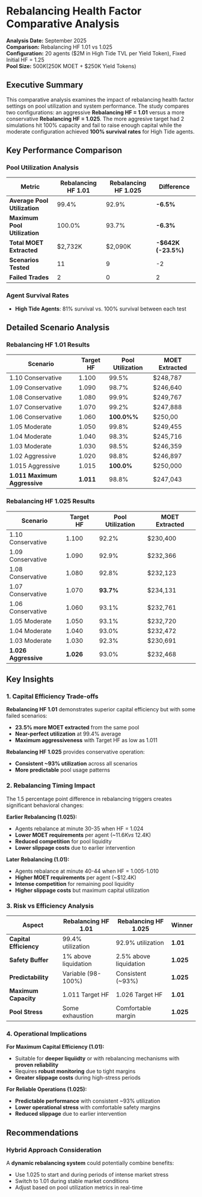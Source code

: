 # Rebalancing Health Factor Comparative Analysis

**Analysis Date:** September 2025  
**Comparison:** Rebalancing HF 1.01 vs 1.025  
**Configuration:** 20 agents ($2M in High Tide TVL per Yield Token), Fixed Initial HF = 1.25  
**Pool Size:** $500K ($250K MOET + $250K Yield Tokens)

## Executive Summary

This comparative analysis examines the impact of rebalancing health factor settings on pool utilization and system performance. The study compares two configurations: an aggressive **Rebalancing HF = 1.01** versus a more conservative **Rebalancing HF = 1.025**. The more aggresive target had 2 simulations hit 100% capacity and fail to raise enough capital while the moderate configuration achieved **100% survival rates** for High Tide agents.

## Key Performance Comparison

### Pool Utilization Analysis

| Metric | Rebalancing HF 1.01 | Rebalancing HF 1.025 | Difference |
|--------|---------------------|----------------------|------------|
| **Average Pool Utilization** | 99.4% | 92.9% | **-6.5%** |
| **Maximum Pool Utilization** | 100.0% | 93.7% | **-6.3%** |
| **Total MOET Extracted** | $2,732K | $2,090K | **-$642K (-23.5%)** |
| **Scenarios Tested** | 11 | 9 | -2 |
| **Failed Trades** | 2 | 0 | 2 |

### Agent Survival Rates
- **High Tide Agents**: 81% survival vs. 100% survival between each test

## Detailed Scenario Analysis

### Rebalancing HF 1.01 Results
| Scenario | Target HF | Pool Utilization | MOET Extracted |
|----------|-----------|------------------|----------------|
| 1.10 Conservative | 1.100 | 99.5% | $248,787 |
| 1.09 Conservative | 1.090 | 98.7% | $246,640 |
| 1.08 Conservative | 1.080 | 99.9% | $249,767 |
| 1.07 Conservative | 1.070 | 99.2% | $247,888 |
| 1.06 Conservative | 1.060 | **100.0%%** | $250,00 |
| 1.05 Moderate | 1.050 | 99.8% | $249,455 |
| 1.04 Moderate | 1.040 | 98.3% | $245,716 |
| 1.03 Moderate | 1.030 | 98.5% | $246,359 |
| 1.02 Aggressive | 1.020 | 98.8% | $246,897 |
| 1.015 Aggressive | 1.015 | **100.0%** | $250,000 |
| **1.011 Maximum Aggressive** | **1.011** | 98.8% | $247,043 |

### Rebalancing HF 1.025 Results
| Scenario | Target HF | Pool Utilization | MOET Extracted |
|----------|-----------|------------------|----------------|
| 1.10 Conservative | 1.100 | 92.2% | $230,400 |
| 1.09 Conservative | 1.090 | 92.9% | $232,366 |
| 1.08 Conservative | 1.080 | 92.8% | $232,123 |
| 1.07 Conservative | 1.070 | **93.7%** | $234,131 |
| 1.06 Conservative | 1.060 | 93.1% | $232,761 |
| 1.05 Moderate | 1.050 | 93.1% | $232,720 |
| 1.04 Moderate | 1.040 | 93.0% | $232,472 |
| 1.03 Moderate | 1.030 | 92.3% | $230,691 |
| **1.026 Aggressive** | **1.026** | 93.0% | $232,468 |

## Key Insights

### 1. Capital Efficiency Trade-offs
**Rebalancing HF 1.01** demonstrates superior capital efficiency but with some failed scenarios:
- **23.5% more MOET extracted** from the same pool
- **Near-perfect utilization** at 99.4% average
- **Maximum aggressiveness** with Target HF as low as 1.011

**Rebalancing HF 1.025** provides conservative operation:
- **Consistent ~93% utilization** across all scenarios
- **More predictable** pool usage patterns

### 2. Rebalancing Timing Impact
The 1.5 percentage point difference in rebalancing triggers creates significant behavioral changes:

**Earlier Rebalancing (1.025):**
- Agents rebalance at minute 30-35 when HF = 1.024
- **Lower MOET requirements** per agent (~$11.6K vs ~$12.4K)
- **Reduced competition** for pool liquidity
- **Lower slippage costs** due to earlier intervention

**Later Rebalancing (1.01):**
- Agents rebalance at minute 40-44 when HF = 1.005-1.010  
- **Higher MOET requirements** per agent (~$12.4K)
- **Intense competition** for remaining pool liquidity
- **Higher slippage costs** but maximum capital utilization

### 3. Risk vs Efficiency Analysis

| Aspect | Rebalancing HF 1.01 | Rebalancing HF 1.025 | Winner |
|--------|---------------------|----------------------|--------|
| **Capital Efficiency** | 99.4% utilization | 92.9% utilization | **1.01** |
| **Safety Buffer** | 1% above liquidation | 2.5% above liquidation | **1.025** |
| **Predictability** | Variable (98-100%) | Consistent (~93%) | **1.025** |
| **Maximum Capacity** | 1.011 Target HF | 1.026 Target HF | **1.01** |
| **Pool Stress** | Some exhaustion | Comfortable margin | **1.025** |

### 4. Operational Implications

**For Maximum Capital Efficiency (1.01):**
- Suitable for **deeper liquiidty** or with rebalancing mechanisms with **proven reliability**
- Requires **robust monitoring** due to tight margins
- **Greater slippage costs** during high-stress periods

**For Reliable Operations (1.025):**
- **Predictable performance** with consistent ~93% utilization
- **Lower operational stress** with comfortable safety margins
- **Reduced slippage** due to earlier intervention

## Recommendations

### Hybrid Approach Consideration
A **dynamic rebalancing system** could potentially combine benefits:
- Use 1.025 to start and during periods of intense market stress
- Switch to 1.01 during stable market conditions
- Adjust based on pool utilization metrics in real-time
